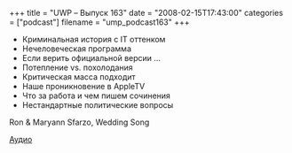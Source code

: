 +++
title = "UWP – Выпуск 163"
date = "2008-02-15T17:43:00"
categories = ["podcast"]
filename = "ump_podcast163"
+++


- Криминальная история с IT оттенком
- Нечеловеческая программа
- Если верить официальной версии ...
- Потепление vs. похолодания
- Критическая масса подходит
- Наше проникновение в AppleTV
- Что за работа и чем пишем сочинения
- Нестандартные политические вопросы

Ron & Maryann Sfarzo, Wedding Song

[Аудио](https://podcast.umputun.com/media/ump_podcast163.mp3)
<audio src="https://podcast.umputun.com/media/ump_podcast163.mp3" preload="none">